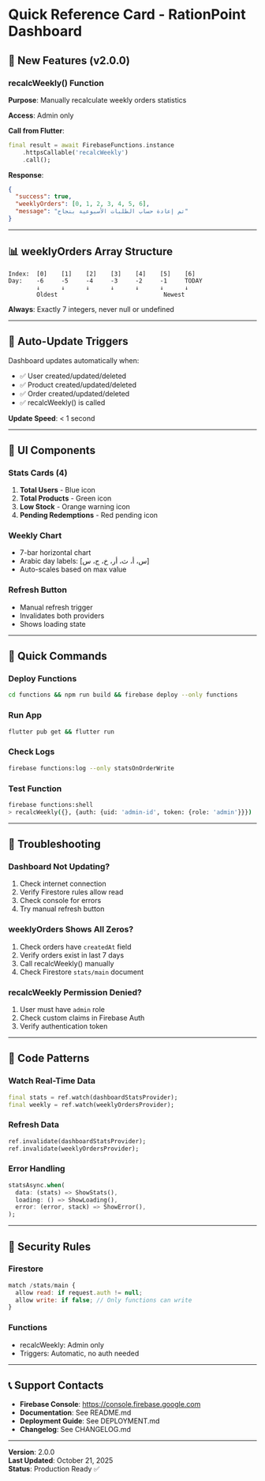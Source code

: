 # Quick Reference Card - RationPoint Dashboard

## 🔧 New Features (v2.0.0)

### recalcWeekly() Function
**Purpose**: Manually recalculate weekly orders statistics

**Access**: Admin only

**Call from Flutter**:
```dart
final result = await FirebaseFunctions.instance
    .httpsCallable('recalcWeekly')
    .call();
```

**Response**:
```json
{
  "success": true,
  "weeklyOrders": [0, 1, 2, 3, 4, 5, 6],
  "message": "تم إعادة حساب الطلبات الأسبوعية بنجاح"
}
```

---

## 📊 weeklyOrders Array Structure

```
Index:  [0]    [1]    [2]    [3]    [4]    [5]    [6]
Day:    -6     -5     -4     -3     -2     -1     TODAY
        ↓      ↓      ↓      ↓      ↓      ↓      ↓
        Oldest                              Newest
```

**Always**: Exactly 7 integers, never null or undefined

---

## 🔄 Auto-Update Triggers

Dashboard updates automatically when:
- ✅ User created/updated/deleted
- ✅ Product created/updated/deleted  
- ✅ Order created/updated/deleted
- ✅ recalcWeekly() is called

**Update Speed**: < 1 second

---

## 🎨 UI Components

### Stats Cards (4)
1. **Total Users** - Blue icon
2. **Total Products** - Green icon
3. **Low Stock** - Orange warning icon
4. **Pending Redemptions** - Red pending icon

### Weekly Chart
- 7-bar horizontal chart
- Arabic day labels: [س، أ، ث، أر، خ، ج، س]
- Auto-scales based on max value

### Refresh Button
- Manual refresh trigger
- Invalidates both providers
- Shows loading state

---

## 🚀 Quick Commands

### Deploy Functions
```bash
cd functions && npm run build && firebase deploy --only functions
```

### Run App
```bash
flutter pub get && flutter run
```

### Check Logs
```bash
firebase functions:log --only statsOnOrderWrite
```

### Test Function
```bash
firebase functions:shell
> recalcWeekly({}, {auth: {uid: 'admin-id', token: {role: 'admin'}}})
```

---

## 🐛 Troubleshooting

### Dashboard Not Updating?
1. Check internet connection
2. Verify Firestore rules allow read
3. Check console for errors
4. Try manual refresh button

### weeklyOrders Shows All Zeros?
1. Check orders have `createdAt` field
2. Verify orders exist in last 7 days
3. Call recalcWeekly() manually
4. Check Firestore `stats/main` document

### recalcWeekly Permission Denied?
1. User must have `admin` role
2. Check custom claims in Firebase Auth
3. Verify authentication token

---

## 📝 Code Patterns

### Watch Real-Time Data
```dart
final stats = ref.watch(dashboardStatsProvider);
final weekly = ref.watch(weeklyOrdersProvider);
```

### Refresh Data
```dart
ref.invalidate(dashboardStatsProvider);
ref.invalidate(weeklyOrdersProvider);
```

### Error Handling
```dart
statsAsync.when(
  data: (stats) => ShowStats(),
  loading: () => ShowLoading(),
  error: (error, stack) => ShowError(),
);
```

---

## 🔐 Security Rules

### Firestore
```javascript
match /stats/main {
  allow read: if request.auth != null;
  allow write: if false; // Only functions can write
}
```

### Functions
- recalcWeekly: Admin only
- Triggers: Automatic, no auth needed

---

## 📞 Support Contacts

- **Firebase Console**: https://console.firebase.google.com
- **Documentation**: See README.md
- **Deployment Guide**: See DEPLOYMENT.md
- **Changelog**: See CHANGELOG.md

---

**Version**: 2.0.0  
**Last Updated**: October 21, 2025  
**Status**: Production Ready ✅
